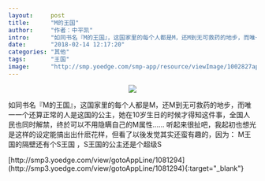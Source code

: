 ```yaml
---
layout:     post
title:      "M的王国"
author:     "作者：中平凯"
intro:      "如同书名『M的王国』，这国家里的每个人都是M，还M到无可救药的地步，而唯一一个还算正常的人是这国的公主，她在10岁生日的时候才得知这件事，全国人民也同时解禁，终於可以不用隐瞒自己的M属性…… 听起来很扯吧，我起初也想光是这样的设定能搞出出什麽花样，但看了以後发觉其实还蛮有趣的，因为： M王国的隔壁还有个S王国 ，S王国的公主还是个超级S"
date:       "2018-02-14 12:17:20"
categories: "其他"
tags:       "王国"
image:      "http://smp.yoedge.com/smp-app/resource/viewImage/1002827appline.png"
---
```

<div style="text-align: center">
<p><img src="http://smp.yoedge.com/smp-app/resource/viewImage/1002827appline.png"/></p>
</div>
<p class="post-meta">
<span>如同书名『M的王国』，这国家里的每个人都是M，还M到无可救药的地步，而唯一一个还算正常的人是这国的公主，她在10岁生日的时候才得知这件事，全国人民也同时解禁，终於可以不用隐瞒自己的M属性…… 听起来很扯吧，我起初也想光是这样的设定能搞出出什麽花样，但看了以後发觉其实还蛮有趣的，因为： M王国的隔壁还有个S王国 ，S王国的公主还是个超级S</span>
</p>
[http://smp3.yoedge.com/view/gotoAppLine/1081294](http://smp3.yoedge.com/view/gotoAppLine/1081294){:target="_blank"}


